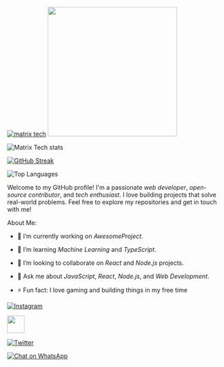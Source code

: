 

[![matrix tech](https://readme-typing-svg.demolab.com?font=Anton&size=30&pause=998&color=008000&background=F7F2F20A&vCenter=true&random=false&width=465&lines=Hello+Everyone%F0%9F%91%8B!;thank+you+for+visiting+my+profile;I+am+MATRIX+TECH+admin+founder+of+this;project;and+creator+too;i'm+looking+forwad+for+your+feedback;love+you+💖+😊+💕;you+can+always+reach+out+for+collaboration=on=projects+Contact=me+through+the+platforms=displayed=below)](https://github.com/Trevley)
<img src="https://files.catbox.moe/ovcfde.jpg" width="300" height="300"/>


![Matrix Tech stats](https://github-readme-stats.vercel.app/api?username=Trevley&show_icons=true&count_private=true&hide_title=true&theme=radical)

[![GitHub Streak](https://github-readme-streak-stats.herokuapp.com/?user=Trevley&theme=radical)](https://git.io/streak-stats)

![Top Languages](https://github-readme-stats.vercel.app/api/top-langs/?username=Trevley&layout=compact&theme=radical)




Welcome to my GitHub profile! I'm a passionate *web developer*, *open-source contributor*, and *tech enthusiast*. I love building projects that solve real-world problems. Feel free to explore my repositories and get in touch with me!

About Me:
- 🔭 I’m currently working on *AwesomeProject*.
- 🌱 I’m learning *Machine Learning* and *TypeScript*.
- 👯 I’m looking to collaborate on *React* and *Node.js* projects.
- 💬 Ask me about *JavaScript*, *React*, *Node.js*, and *Web Development*.

- ⚡ Fun fact: I love gaming and building things in my free time

[![Instagram](https://img.shields.io/badge/Instagram-Profile-orange?style=flat-square&logo=Instagram)](https://www.instagram.com/lil_trev._) 


<a href="mailto:matrixtechno2@gmail.com"><img height="40" src="https://cdn.icon-icons.com/icons2/730/PNG/512/gmail_icon-icons.com_62758.png"></a>

[![Twitter](https://img.shields.io/badge/Twitter-@lil_trev__-blue?style=flat-square&logo=twitter)](https://twitter.com/lil_trev__)



[![Chat on WhatsApp](https://img.shields.io/badge/WhatsApp-Chat-green?logo=whatsapp)](https://wa.me/+254791850627) 
